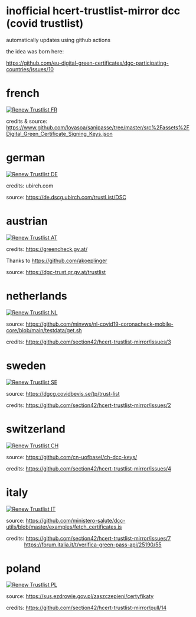 # inofficial hcert-trustlist-mirror dcc (covid trustlist)

automatically updates using github actions

the idea was born here:

https://github.com/eu-digital-green-certificates/dgc-participating-countries/issues/10

# french
[![Renew Trustlist FR](https://github.com/section42/hcert-trustlist-mirror/actions/workflows/trustlist-FR.yml/badge.svg)](https://github.com/section42/hcert-trustlist-mirror/actions/workflows/trustlist-FR.yml)

credits & source:
https://www.github.com/lovasoa/sanipasse/tree/master/src%2Fassets%2FDigital_Green_Certificate_Signing_Keys.json

# german
[![Renew Trustlist DE](https://github.com/section42/hcert-trustlist-mirror/actions/workflows/trustlist-DE.yml/badge.svg)](https://github.com/section42/hcert-trustlist-mirror/actions/workflows/trustlist-DE.yml)

credits: 
ubirch.com

source: 
https://de.dscg.ubirch.com/trustList/DSC

# austrian
[![Renew Trustlist AT](https://github.com/section42/hcert-trustlist-mirror/actions/workflows/trustlist-AT.yml/badge.svg)](https://github.com/section42/hcert-trustlist-mirror/actions/workflows/trustlist-AT.yml)

credits:
https://greencheck.gv.at/

Thanks to https://github.com/akoeplinger

source:
https://dgc-trust.qr.gv.at/trustlist

# netherlands
[![Renew Trustlist NL](https://github.com/section42/hcert-trustlist-mirror/actions/workflows/trustlist-NL.yml/badge.svg)](https://github.com/section42/hcert-trustlist-mirror/actions/workflows/trustlist-NL.yml)

source:
https://github.com/minvws/nl-covid19-coronacheck-mobile-core/blob/main/testdata/get.sh

credits:
https://github.com/section42/hcert-trustlist-mirror/issues/3

# sweden
[![Renew Trustlist SE](https://github.com/section42/hcert-trustlist-mirror/actions/workflows/trustlist-SE.yml/badge.svg)](https://github.com/section42/hcert-trustlist-mirror/actions/workflows/trustlist-SE.yml)

source:
https://dgcg.covidbevis.se/tp/trust-list

credits:
https://github.com/section42/hcert-trustlist-mirror/issues/2

# switzerland
[![Renew Trustlist CH](https://github.com/section42/hcert-trustlist-mirror/actions/workflows/trustlist-CH.yml/badge.svg)](https://github.com/section42/hcert-trustlist-mirror/actions/workflows/trustlist-CH.yml)

source:
https://github.com/cn-uofbasel/ch-dcc-keys/

credits:
https://github.com/section42/hcert-trustlist-mirror/issues/4

# italy
[![Renew Trustlist IT](https://github.com/section42/hcert-trustlist-mirror/actions/workflows/trustlist-IT.yml/badge.svg)](https://github.com/section42/hcert-trustlist-mirror/actions/workflows/trustlist-IT.yml)

source:
https://github.com/ministero-salute/dcc-utils/blob/master/examples/fetch_certificates.js

credits:
https://github.com/section42/hcert-trustlist-mirror/issues/7 \
&emsp;&emsp;&emsp;&thinsp;
https://forum.italia.it/t/verifica-green-pass-api/25190/55

# poland
[![Renew Trustlist PL](https://github.com/section42/hcert-trustlist-mirror/actions/workflows/trustlist-PL.yml/badge.svg)](https://github.com/section42/hcert-trustlist-mirror/actions/workflows/trustlist-PL.yml)

source: https://sus.ezdrowie.gov.pl/zaszczepieni/certyfikaty

credits: https://github.com/section42/hcert-trustlist-mirror/pull/14
